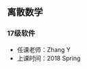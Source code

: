 <!--
 * @Author: Lili Liang
 * @Date: 2021-03-12 12:36:22
 * @LastEditors: Lili Liang
 * @LastEditTime: 2024-03-31 23:37:25
 * @Description: Please set description
-->
## 离散数学
### 17级软件
- 任课老师：Zhang Y
- 上课时间：2018 Spring